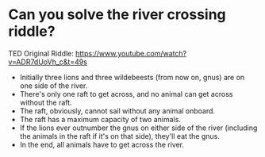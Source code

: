 # Can you solve the river crossing riddle?

TED Original Riddle: https://www.youtube.com/watch?v=ADR7dUoVh_c&t=49s

- Initially three lions and three wildebeests (from now on, gnus) are on one side of the river.
- There's only one raft to get across, and no animal can get across without the raft.
- The raft, obviously, cannot sail without any animal onboard.
- The raft has a maximum capacity of two animals.
- If the lions ever outnumber the gnus on either side of the river (including the animals in the raft
if it's on that side), they'll eat the gnus.
- In the end, all animals have to get across the river.

